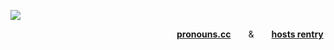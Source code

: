 ![](https://64.media.tumblr.com/8317c724831297949052804dbb5a13b0/7167aca56f999d6a-43/s1280x1920/d0d07439fba0c79e3ccda3af68c47e7444ade471.pnj)

                   [**pronouns.cc**](https://pronouns.cc/rotten-hound)  &  [**hosts rentry**](https://rentry.co/rottenjudgement)
